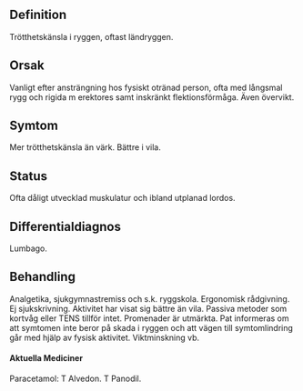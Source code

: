 ## Definition

Trötthetskänsla i ryggen, oftast ländryggen.

## Orsak

Vanligt efter ansträngning hos fysiskt otränad person, ofta med långsmal rygg och rigida m erektores samt inskränkt flektionsförmåga. Även övervikt.

## Symtom

Mer trötthetskänsla än värk. Bättre i vila.

## Status

Ofta dåligt utvecklad muskulatur och ibland utplanad lordos.

## Differentialdiagnos

Lumbago.

## Behandling

Analgetika, sjukgymnastremiss och s.k. ryggskola. Ergonomisk rådgivning. Ej sjukskrivning. Aktivitet har visat sig bättre än vila. Passiva metoder som kortvåg eller TENS tillför intet. Promenader är utmärkta. Pat informeras om att symtomen inte beror på skada i ryggen och att vägen till symtomlindring går med hjälp av fysisk aktivitet. Viktminskning vb.

#### Aktuella Mediciner

Paracetamol: T Alvedon. T Panodil.

